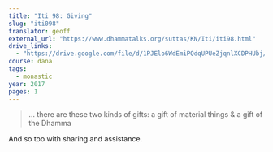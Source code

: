 ```yaml
---
title: "Iti 98: Giving"
slug: "iti098"
translator: geoff
external_url: "https://www.dhammatalks.org/suttas/KN/Iti/iti98.html"
drive_links:
  - "https://drive.google.com/file/d/1PJElo6WdEmiPQdqUPUeZjqnlXCDPHUbj/view?usp=drivesdk"
course: dana
tags:
  - monastic
year: 2017
pages: 1
---
```


> … there are these two kinds of gifts: a gift of material things & a gift of the Dhamma

And so too with sharing and assistance.

